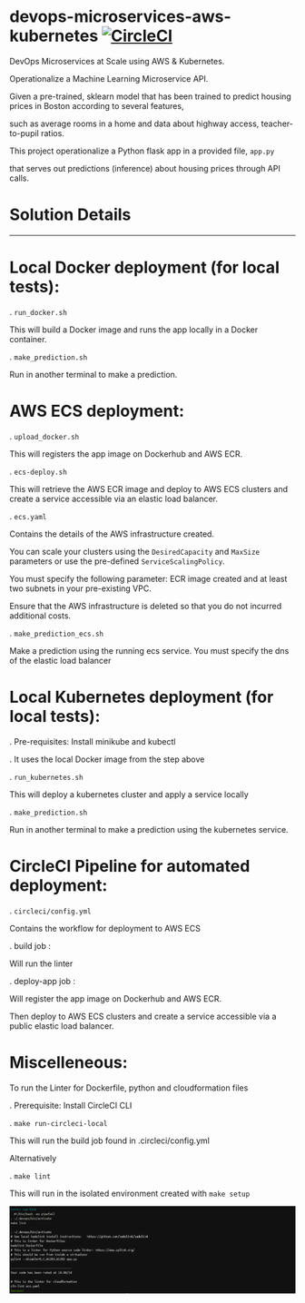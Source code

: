 # devops-microservices-aws-kubernetes [![CircleCI](https://dl.circleci.com/status-badge/img/gh/oliviermbida/devops-microservices-aws-kubernetes/tree/master.svg?style=svg&circle-token=ccac6deceb852f5f0b86453f19cc870a2b6669a6)](https://dl.circleci.com/status-badge/redirect/gh/oliviermbida/devops-microservices-aws-kubernetes/tree/master)

DevOps Microservices at Scale using AWS &amp; Kubernetes.

Operationalize a Machine Learning Microservice API.

Given a pre-trained, sklearn model that has been trained to predict housing prices in Boston according to several features,

such as average rooms in a home and data about highway access, teacher-to-pupil ratios.

This project operationalize a Python flask app in a provided file, `app.py`

that serves out predictions (inference) about housing prices through API calls. 

# Solution Details

-------------------

# Local Docker deployment (for local tests):

. `run_docker.sh` 

This will build a Docker image and runs the app locally in a Docker container.

. `make_prediction.sh` 

Run in another terminal to make a prediction.

# AWS ECS deployment:

. `upload_docker.sh` 

This will registers the app image on Dockerhub and AWS ECR.

. `ecs-deploy.sh`

This will retrieve the AWS ECR image and deploy to AWS ECS clusters and create a service accessible via an elastic load balancer.
    
. `ecs.yaml` 

Contains the details of the AWS infrastructure created.

You can scale your clusters using the `DesiredCapacity`  and `MaxSize` parameters or use the pre-defined `ServiceScalingPolicy`.

You must specify the following parameter: ECR image created and at least two subnets in your pre-existing VPC.

Ensure that the AWS infrastructure is deleted so that you do not incurred additional costs.
    
. `make_prediction_ecs.sh` 

Make a prediction using the running ecs service. You must specify the dns of the elastic load balancer

# Local Kubernetes deployment (for local tests):

. Pre-requisites: Install minikube and kubectl

. It uses the local Docker image from the step above

. `run_kubernetes.sh`

This will deploy a kubernetes cluster and apply a service locally 

. `make_prediction.sh` 

Run in another terminal to make a prediction using the kubernetes service.

# CircleCI Pipeline for automated deployment:

. `circleci/config.yml`

Contains the workflow for deployment to AWS ECS

. build job : 

Will run the linter

. deploy-app job : 

Will register the app image on Dockerhub and AWS ECR. 

Then deploy to AWS ECS clusters and create a service accessible via a public elastic load balancer.

# Miscelleneous:

To run the Linter for Dockerfile, python and cloudformation files 

. Prerequisite: Install CircleCI CLI

. `make run-circleci-local` 

This will run the build job found in .circleci/config.yml

Alternatively

. `make lint`

This will run in the isolated environment created with `make setup`

![Linter](docs/images/linter.png)

